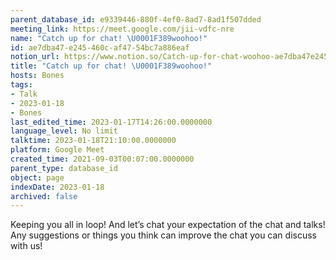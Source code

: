 ```yaml
---
parent_database_id: e9339446-880f-4ef0-8ad7-8ad1f507dded
meeting_link: https://meet.google.com/jii-vdfc-nre
name: "Catch up for chat! \U0001F389woohoo!"
id: ae7dba47-e245-460c-af47-54bc7a886eaf
notion_url: https://www.notion.so/Catch-up-for-chat-woohoo-ae7dba47e245460caf4754bc7a886eaf
title: "Catch up for chat! \U0001F389woohoo!"
hosts: Bones
tags:
- Talk
- 2023-01-18
- Bones
last_edited_time: 2023-01-17T14:26:00.0000000
language_level: No limit
talktime: 2023-01-18T21:10:00.0000000
platform: Google Meet
created_time: 2021-09-03T00:07:00.0000000
parent_type: database_id
object: page
indexDate: 2023-01-18
archived: false
---
```


Keeping you all in loop! And let’s chat your expectation of the chat and talks!
Any suggestions or things you think can improve the chat you can discuss with us!






